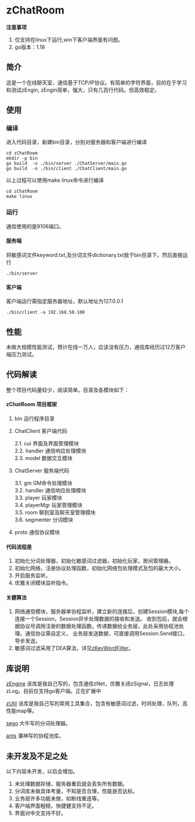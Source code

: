 # zChatRoom

**注意事项**
1. 仅支持在linux下运行,win下客户端界面有问题。
2. go版本：1.18

## 简介
这是一个在线聊天室，通信基于TCP/IP协议。有简单的字符界面，目的在于学习和测试zEngin,
zEngin简单，强大，只有几百行代码。但高效稳定。


## 使用

### 编译

进入代码目录，新建bin目录，分别对服务器和客户端进行编译
```
cd zChatRoom
mkdir -p bin
go build  -o ./bin/server ./ChatServer/main.go
go build  -o ./bin/client ./ChatClient/main.go
```
以上过程可以使用make linux命令进行编译
```
cd zChatRoom
make linux
```

### 运行

通信使用的是9106端口。

#### 服务端
将敏感词文件keyword.txt,及分词文件dictionary.txt放于bin目录下。然后直接运行
```
./bin/server
```

#### 客户端
客户端运行需指定服务器地址，默认地址为127.0.0.1
```
./bin/client -a 192.168.50.100
```

## 性能
未做大规模性能测试，预计在线一万人，应该没有压力，通信库经历过12万客户端压力测试。

## 代码解读
整个项目代码量较少，阅读简单。目录及各模块如下：

#### zChatRoom 项目框架
1. bin 运行程序目录

2. ChatClient 客户端代码  

    2.1. cui 界面及界面管理模块  
    2.2. handler 通信响应处理模块  
    2.3. model 数据交互模块  

3. ChatServer 服务端代码

    3.1. gm GM命令处理模块  
    3.2. handler 通信响应处理模块  
    3.3. player 玩家模块  
    3.4. playerMgr 玩家管理模块  
    3.5. room 聊到室及聊天室管理模块  
    3.6. segmenter 分词模块  

5. proto 通信协议模块

#### 代码流程是
1. 初始化分词处理器，初始化敏感词过滤器，初始化玩家，房间管理器。
2. 初始化网络，注册协议处理函数，初始化网络包处理模式及包的最大大小。
3. 开启服务监听。
4. 优雅关闭模块监听指令。

#### 关健算法
1. 网络通信模块，服务器单协程监听，建立新的连接后，创建Session模块,每个连接一个Session，Session异步处理数据的接收和发送。
收到包后，就会根据协议号调用注册的数据处理函数。传递数据给业务层，此处采用协程池处理。通信协议需自定义，
业务层发送数据，可直接调用Session.Send接口，导步发送。
2. 敏感词过滤采用了DEA算法，详见[zKeyWordFilter](https://github.com/pzqf/zUtil/tree/develop/zKeyWordFilter)。

## 库说明
[zEngine](https://github.com/pzqf/zEngine) 该库是我自己写的，包含通信zNet，优雅关闭zSignal，日志处理zLog。目前仅支持go客户端。正在扩展中

[zUtil](https://github.com/pzqf/zUtil) 该库是我自己写的常用工具集合，包含有敏感词过滤，时间处理，队列，高性能map等。

[sego](https://github.com/huichen/sego) 大牛写的分词处理器。

[ants](https://github.com/panjf2000/ants) 潘神写的协程池库。

## 未开发及不足之处
以下内容未开发，以后会增加。
1. 未处理数据存储，服务器重启就会丢失所有数据。
2. 分词库未做具体考量，不知是否合理，性能是否达标。
3. 业务层许多功能未做，如断线重连等。
4. 客户端界面粗糙，快捷健支持不足。
5. 界面对中文支持不好。